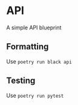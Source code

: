 # API

A simple API blueprint

## Formatting

Use `poetry run black api`

## Testing

Use `poetry run pytest`
